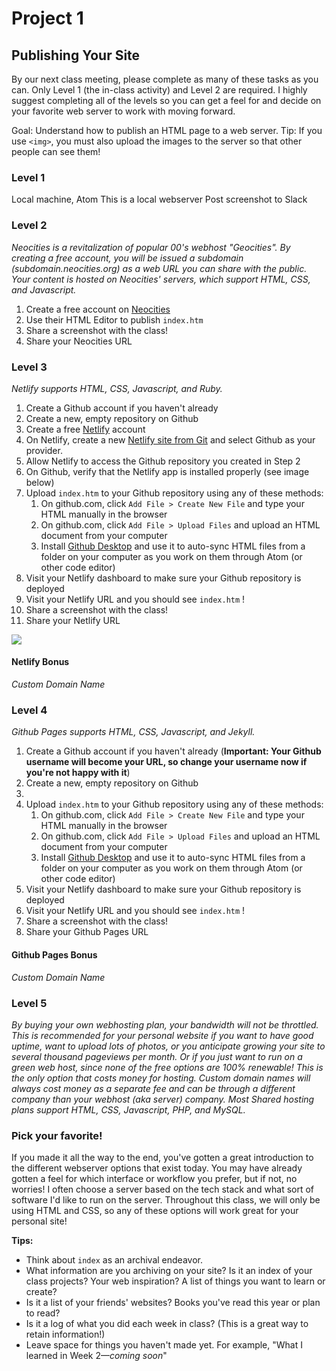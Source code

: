 # Project 1
## Publishing Your Site
By our next class meeting, please complete as many of these tasks as you can. Only Level 1 (the in-class activity) and Level 2 are required. I highly suggest completing all of the levels so you can get a feel for and decide on your favorite web server to work with moving forward.

Goal: Understand how to publish an HTML page to a web server.
Tip: If you use `<img>`, you must also upload the images to the server so that other people can see them!

### Level 1
Local machine, Atom
This is a local webserver
Post screenshot to Slack

### Level 2
*Neocities is a revitalization of popular 00's webhost "Geocities". By creating a free account, you will be issued a subdomain (subdomain.neocities.org) as a web URL you can share with the public. Your content is hosted on Neocities' servers, which support HTML, CSS, and Javascript.*
1. Create a free account on [Neocities](https://neocities.org/)
2. Use their HTML Editor to publish `index.htm`
3. Share a screenshot with the class!
4. Share your Neocities URL

### Level 3
*Netlify supports HTML, CSS, Javascript, and Ruby.*
1. Create a Github account if you haven't already
2. Create a new, empty repository on Github
3. Create a free [Netlify](https://www.netlify.com/pricing/) account
4. On Netlify, create a new [Netlify site from Git](https://docs.netlify.com/configure-builds/repo-permissions-linking/) and select Github as your provider.
6. Allow Netlify to access the Github repository you created in Step 2
7. On Github, verify that the Netlify app is installed properly (see image below)
8. Upload `index.htm` to your Github repository using any of these methods:
	1. On github.com, click `Add File > Create New File` and type your HTML manually in the browser
	2. On github.com, click `Add File > Upload Files` and upload an HTML document from your computer
	3. Install [Github Desktop](https://desktop.github.com/) and use it to auto-sync HTML files from a folder on your computer as you work on them through Atom (or other code editor)
9. Visit your Netlify dashboard to make sure your Github repository is deployed
10. Visit your Netlify URL and you should see `index.htm` !
11. Share a screenshot with the class!
12. Share your Netlify URL

![](Screen%20Shot%202021-08-14%20at%206.05.41%20PM.png)

#### Netlify Bonus
*Custom Domain Name*

### Level 4
*Github Pages supports HTML, CSS, Javascript, and Jekyll.*
1. Create a Github account if you haven't already (**Important: Your Github username will become your URL, so change your username now if you're not happy with it**)
2. Create a new, empty repository on Github
3. 
8. Upload `index.htm` to your Github repository using any of these methods:
	1. On github.com, click `Add File > Create New File` and type your HTML manually in the browser
	2. On github.com, click `Add File > Upload Files` and upload an HTML document from your computer
	3. Install [Github Desktop](https://desktop.github.com/) and use it to auto-sync HTML files from a folder on your computer as you work on them through Atom (or other code editor)
9. Visit your Netlify dashboard to make sure your Github repository is deployed
10. Visit your Netlify URL and you should see `index.htm` !
11. Share a screenshot with the class!
12. Share your Github Pages URL

#### Github Pages Bonus
*Custom Domain Name*

### Level 5
*By buying your own webhosting plan, your bandwidth will not be throttled. This is recommended for your personal website if you want to have good uptime, want to upload lots of photos, or you anticipate growing your site to several thousand pageviews per month. Or if you just want to run on a green web host, since none of the free options are 100% renewable!*
*This is the only option that costs money for hosting. Custom domain names will always cost money as a separate fee and can be through a different company than your webhost (aka server) company. Most Shared hosting plans support HTML, CSS, Javascript, PHP, and MySQL.*

### Pick your favorite!
If you made it all the way to the end, you've gotten a great introduction to the different webserver options that exist today. You may have already gotten a feel for which interface or workflow you prefer, but if not, no worries! I often choose a server based on the tech stack and what sort of software I'd like to run on the server. Throughout this class, we will only be using HTML and CSS, so any of these options will work great for your personal site!

**Tips:**
- Think about `index` as an archival endeavor.
- What information are you archiving on your site? Is it an index of your class projects? Your web inspiration? A list of things you want to learn or create?
- Is it a list of your friends' websites? Books you've read this year or plan to read?
- Is it a log of what you did each week in class? (This is a great way to retain information!)
- Leave space for things you haven't made yet. For example, "What I learned in Week 2—_coming soon_"